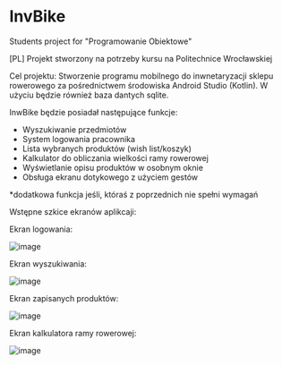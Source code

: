# InvBike
Students project for "Programowanie Obiektowe" 

[PL]
Projekt stworzony na potrzeby kursu na Politechnice Wrocławskiej

Cel projektu: 
Stworzenie programu mobilnego do inwnetaryzacji sklepu rowerowego za pośrednictwem środowiska Android Studio (Kotlin).
W użyciu będzie również baza dantych sqlite.

InwBike będzie posiadał następujące funkcje:
- Wyszukiwanie przedmiotów 
- System logowania pracownika
- Lista wybranych produktów (wish list/koszyk)
- Kalkulator do obliczania wielkości ramy rowerowej
- Wyświetlanie opisu produktów w osobnym oknie
- Obsługa ekranu dotykowego z użyciem gestów

*dodatkowa funkcja jeśli, któraś z poprzednich nie spełni wymagań


Wstępne szkice ekranów aplikcaji:

  Ekran logowania:
  
![image](https://user-images.githubusercontent.com/72787337/226333565-8a09ddb8-90cf-4f21-b17e-f53268fa9eed.png)

  Ekran wyszukiwania:
  
![image](https://user-images.githubusercontent.com/72787337/226335700-5dd6e2d6-f899-445a-b339-ef458f84c47b.png)

  Ekran zapisanych produktów:
  
![image](https://user-images.githubusercontent.com/72787337/226335790-b14022b3-6ba3-4235-bf01-d6655b070e86.png)

  Ekran kalkulatora ramy rowerowej:
  
![image](https://user-images.githubusercontent.com/72787337/226335874-4a0842f6-cea5-445f-ab95-2d76ae266580.png)
